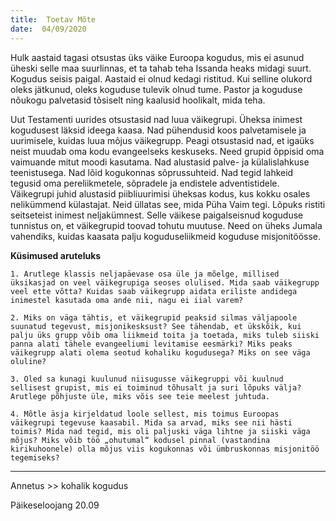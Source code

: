 ```yaml
---
title:  Toetav Mõte
date:  04/09/2020
---
```


Hulk aastaid tagasi otsustas üks väike Euroopa kogudus, mis ei asunud üheski selle maa suurlinnas, et ta tahab teha Issanda heaks midagi suurt. Kogudus seisis paigal. Aastaid ei olnud kedagi ristitud. Kui selline olukord oleks jätkunud, oleks koguduse tulevik olnud tume. Pastor ja koguduse nõukogu palvetasid tõsiselt ning kaalusid hoolikalt, mida teha.

Uut Testamenti uurides otsustasid nad luua väikegrupi. Üheksa inimest kogudusest läksid ideega kaasa. Nad pühendusid koos palvetamisele ja uurimisele, kuidas luua mõjus väikegrupp. Peagi otsustasid nad, et igaüks neist muudab oma kodu evangeelseks keskuseks. Need grupid õppisid oma vaimuande mitut moodi kasutama. Nad alustasid palve- ja külalislahkuse teenistusega. Nad lõid kogukonnas sõprussuhteid. Nad tegid lahkeid tegusid oma pereliikmetele, sõpradele ja endistele adventistidele. Väikegrupi juhid alustasid piibliuurimisi üheksas kodus, kus kokku osales nelikümmend külastajat. Neid üllatas see, mida Püha Vaim tegi. Lõpuks ristiti seitseteist inimest neljakümnest. Selle väikese paigalseisnud koguduse tunnistus on, et väikegrupid toovad tohutu muutuse. Need on üheks Jumala vahendiks, kuidas kaasata palju koguduseliikmeid koguduse misjonitöösse.

**Küsimused aruteluks**

`1. Arutlege klassis neljapäevase osa üle ja mõelge, millised üksikasjad on veel väikegrupiga seoses olulised. Mida saab väikegrupp veel ette võtta? Kuidas saab väikegrupp aidata eriliste andidega inimestel kasutada oma ande nii, nagu ei iial varem?`

`2. Miks on väga tähtis, et väikegrupid peaksid silmas väljapoole suunatud tegevust, misjonikesksust? See tähendab, et ükskõik, kui palju üks grupp võib oma liikmeid toita ja toetada, miks tuleb siiski panna alati tähele evangeeliumi levitamise eesmärki? Miks peaks väikegrupp alati olema seotud kohaliku kogudusega? Miks on see väga oluline?`

`3. Oled sa kunagi kuulunud niisugusse väikegruppi või kuulnud sellisest grupist, mis ei toiminud tõhusalt ja suri lõpuks välja? Arutlege põhjuste üle, miks võis see teie meelest juhtuda.`

`4. Mõtle äsja kirjeldatud loole sellest, mis toimus Euroopas väikegrupi tegevuse kaasabil. Mida sa arvad, miks see nii hästi toimis? Mida nad tegid, mis oli paljuski väga lihtne ja siiski väga mõjus? Miks võib töö „ohutumal“ kodusel pinnal (vastandina kirikuhoonele) olla mõjus viis kogukonnas või ümbruskonnas misjonitöö tegemiseks?`

---

Annetus >> kohalik kogudus  

Päikeseloojang 20.09